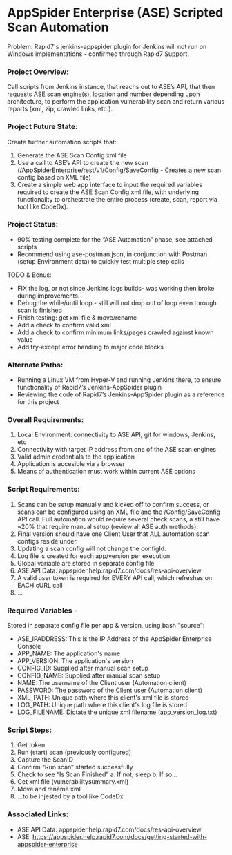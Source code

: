 # AppSpider Enterprise (ASE) Scripted Scan Automation

Problem:  Rapid7's jenkins-appspider plugin for Jenkins will not run on Windows implementations - confirmed through Rapid7 Support.

### Project Overview:  
Call scripts from Jenkins instance, that reachs out to ASE’s API, that then requests ASE scan engine(s), location and number depending upon architecture, to perform the application vulnerability scan and return various reports (xml, zip, crawled links, etc.).

### Project Future State:  
Create further automation scripts that: 
1.  Generate the ASE Scan Config xml file 
2.  Use a call to ASE’s API to create the new scan (/AppSpiderEnterprise/rest/v1/Config/SaveConfig - Creates a new scan config based on XML file)
3.  Create a simple web app interface to input the required variables required to create the ASE Scan Config xml file, with underlying functionality to orchestrate the entire process (create, scan, report via tool like CodeDx).

### Project Status:  
*  90% testing complete for the “ASE Automation” phase, see attached scripts
*  Recommend using ase-postman.json, in conjunction with Postman (setup Environment data) to quickly test multiple step calls

TODO & Bonus:
*  FIX the log, or not since Jenkins logs builds- was working then broke during improvements.
*  Debug the while/until loop - still will not drop out of loop even through scan is finished
*  Finish testing: get xml file & move/rename
*  Add a check to confirm valid xml
*  Add a check to confirm minimum links/pages crawled against known value
*  Add try-except error handling to major code blocks


### Alternate Paths:
*  Running a Linux VM from Hyper-V and running Jenkins there, to ensure functionality of Rapid7’s Jenkins-AppSpider plugin
*  Reviewing the code of Rapid7’s Jenkins-AppSpider plugin as a reference for this project


### Overall Requirements:
1.  Local Environment: connectivity to ASE API, git for windows, Jenkins, etc
2.  Connectivity with target IP address from one of the ASE scan engines
3.  Valid admin credentials to the application
4.  Application is accesible via a browser
5.  Means of authentication must work within current ASE options


### Script Requirements:
1.  Scans can be setup manually and kicked off to confirm success, or scans can be configured using an XML file and the /Config/SaveConfig API call.  Full automation would require several check scans, a still have ~20% that require manual setup (review all ASE auth methods).
2.  Final version should have one Client User that ALL automation scan configs reside under.
3.  Updating a scan config will not change the configId.
4.  Log file is created for each app/version per execution
5.  Global variable are stored in separate config file
6.  ASE API Data:  appspider.help.rapid7.com/docs/res-api-overview
7.  A valid user token is required for EVERY API call, which refreshes on EACH cURL call
8.  ...


### Required Variables -  
Stored in separate config file per app & version, using bash "source":
*  ASE_IPADDRESS: This is the IP Address of the AppSpider Enterprise Console
*  APP_NAME: The application's name
*  APP_VERSION: The application's version
*  CONFIG_ID: Supplied after manual scan setup
*  CONFIG_NAME: Supplied after manual scan setup
*  NAME: The username of the Client user (Automation client)
*  PASSWORD: The password of the Client user (Automation client)
*  XML_PATH: Unique path where this client's xml file is stored
*  LOG_PATH: Unique path where this client's log file is stored
*  LOG_FILENAME: Dictate the unique xml filename (app_version_log.txt)

### Script Steps:
1.  Get token
2.  Run (start) scan (previously configured)
3.  Capture the ScanID
4.  Confirm “Run scan” started successfully
5.  Check to see “Is Scan Finished”
a.  If not, sleep
b.  If so…
6.  Get xml file (vulnerabilitysummary.xml)
7.  Move and rename xml
8.  …to be injested by a tool like CodeDx

### Associated Links:
*  ASE API Data:  appspider.help.rapid7.com/docs/res-api-overview
*  ASE:  https://appspider.help.rapid7.com/docs/getting-started-with-appspider-enterprise
